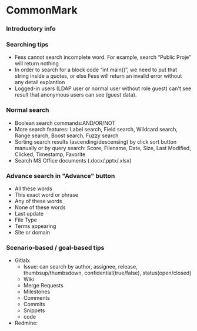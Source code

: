 # CommonMark

### Introductory info

### Searching tips
- Fess cannot search incomplete word. For example, search “Public Proje” will return nothing
- In order to search for a block code “int main()”, we need to put that string inside a quotes, or else Fess will return an invalid error without any detail explantion
- Logged-in users (LDAP user or normal user without role guest) can't see result that anonymous users can see (guest data). 

### Normal search 
- Boolean search commands:AND/OR/NOT
- More search features: Label search, Field search, Wildcard search, Range search, Boost search, Fuzzy search 
- Sorting search results (ascending/descensing) by click sort button manually or by query search: Score, Filename, Date, Size, Last Modified, Clicked, Timestamp, Favorite
- Search MS Office documents (.docx/.pptx/.xlsx)

### Advance search in "Advance" button 
- All these words
- This exact word or phrase
- Any of these words
- None of these words
- Last update
- File Type
- Terms appearing
- Site or domain

### Scenario-based / goal-based tips
- Gitlab:
    + Issue: can search by author, assignee, release, thumbsup/thumbsdown, confidential(true/false), status(open/closed)
    + Wiki
    + Merge Requests
    + Milestones
    + Comments
    + Commits
    + Snippets
    + code
- Redmine:
